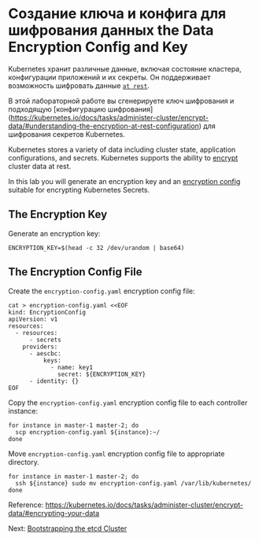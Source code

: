 # Создание ключа и конфига для шифрования данных the Data Encryption Config and Key

Kubernetes хранит различные данные, включая состояние кластера, конфигурации приложений и их секреты. Он поддерживает возможность шифровать данные [`at rest`](https://kubernetes.io/docs/tasks/administer-cluster/encrypt-data).

В этой лабораторной работе вы сгенерируете ключ шифрования и подходящую [конфигурацию шифрования] (https://kubernetes.io/docs/tasks/administer-cluster/encrypt-data/#understanding-the-encryption-at-rest-configuration) для шифрования секретов Kubernetes.

Kubernetes stores a variety of data including cluster state, application configurations, and secrets. Kubernetes supports the ability to [encrypt](https://kubernetes.io/docs/tasks/administer-cluster/encrypt-data) cluster data at rest.

In this lab you will generate an encryption key and an [encryption config](https://kubernetes.io/docs/tasks/administer-cluster/encrypt-data/#understanding-the-encryption-at-rest-configuration) suitable for encrypting Kubernetes Secrets.

## The Encryption Key

Generate an encryption key:

```
ENCRYPTION_KEY=$(head -c 32 /dev/urandom | base64)
```

## The Encryption Config File

Create the `encryption-config.yaml` encryption config file:

```
cat > encryption-config.yaml <<EOF
kind: EncryptionConfig
apiVersion: v1
resources:
  - resources:
      - secrets
    providers:
      - aescbc:
          keys:
            - name: key1
              secret: ${ENCRYPTION_KEY}
      - identity: {}
EOF
```

Copy the `encryption-config.yaml` encryption config file to each controller instance:

```
for instance in master-1 master-2; do
  scp encryption-config.yaml ${instance}:~/
done
```

Move `encryption-config.yaml` encryption config file to appropriate directory.

```
for instance in master-1 master-2; do
  ssh ${instance} sudo mv encryption-config.yaml /var/lib/kubernetes/
done
```

Reference: https://kubernetes.io/docs/tasks/administer-cluster/encrypt-data/#encrypting-your-data

Next: [Bootstrapping the etcd Cluster](07-bootstrapping-etcd.md)
